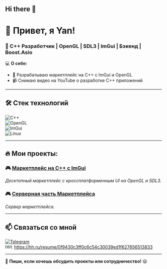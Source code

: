 ## Hi there 👋

# 👋 Привет, я Yan!
### 🚀 C++ Разработчик | OpenGL | SDL3 | ImGui | Бэкенд | Boost.Asio

💻 **О себе:**  
- 🎯 Разрабатываю маркетплейс на C++ с ImGui и OpenGL  
- 📹 Снимаю видео на YouTube о разработке C++ приложений  
  

---

## 🛠 Стек технологий  
![C++](https://img.shields.io/badge/-C++-00599C?style=flat-square&logo=c%2B%2B&logoColor=white)  
![OpenGL](https://img.shields.io/badge/-OpenGL-5586A4?style=flat-square&logo=opengl)   
![ImGui](https://img.shields.io/badge/-ImGui-9C27B0?style=flat-square&logo=imgui&logoColor=white)  
![Linux](https://img.shields.io/badge/-Linux-FCC624?style=flat-square&logo=linux&logoColor=black)  

---

## 🔥 Мои проекты:
### 🎮 [Маркетплейс на C++ с ImGui](https://github.com/grechaffff/BeHappy3.0)  
*Десктопный маркетплейс с кроссплатформенным UI на OpenGL и SDL3.*  

### 🎮 [Серверная часть Маркетплейса](https://github.com/grechaffff/ServerBeHappy)  
*Сервер маркетплейса.*  


---

## 📫 Связаться со мной  
[![Telegram](https://img.shields.io/badge/-Telegram-26A5E4?style=flat-square&logo=telegram&logoColor=white)](https://t.me/yankeee96)  
HH: https://hh.ru/resume/0f9430c3ff0c6c54c30039ed1f627656513833

---

🚀 **Пиши, если хочешь обсудить проекты или сотрудничество!** 😃

<!--
**grechaffff/grechaffff** is a ✨ _special_ ✨ repository because its `README.md` (this file) appears on your GitHub profile.

Here are some ideas to get you started:

- 🔭 I’m currently working on ...
- 🌱 I’m currently learning ...
- 👯 I’m looking to collaborate on ...
- 🤔 I’m looking for help with ...
- 💬 Ask me about ...
- 📫 How to reach me: ...
- 😄 Pronouns: ...
- ⚡ Fun fact: ...
-->
